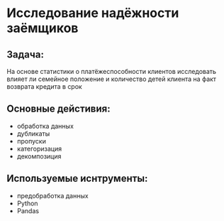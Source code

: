 # Исследование надёжности заёмщиков

## Задача:
На основе статистики о платёжеспособности клиентов исследовать влияет ли семейное положение и количество детей клиента на факт возврата кредита в срок

## Основные дейстивия:
- обработка данных
- дубликаты
- пропуски
- категоризация
- декомпозиция

## Используемые иснтрументы:
- предобработка данных
- Python
- Pandas
